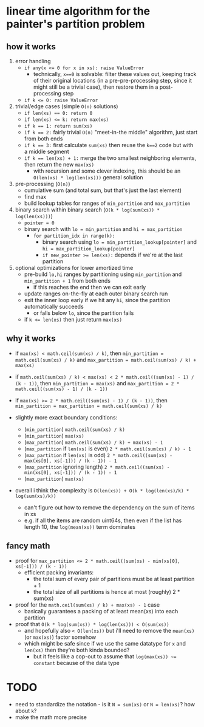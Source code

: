 # linear time algorithm for the painter's partition problem

## how it works

1. error handling
    * `if any(x <= 0 for x in xs): raise ValueError`
        * technically, `x==0` is solvable: filter these values out, keeping track of their original locations (in a
          pre-pre-processing step, since it might still be a trivial case), then restore them in a post-processing step
    * `if k <= 0: raise ValueError`
2. trivial/edge cases (simple `O(n)` solutions)
    * `if len(xs) == 0: return 0`
    * `if len(xs) <= k: return max(xs)`
    * `if k == 1: return sum(xs)`
    * `if k == 2:` fairly trivial `O(n)` "meet-in-the middle" algorithm, just start from both ends
    * `if k == 3:` first calculate `sum(xs)` then reuse the `k==2` code but with a middle segment
    * `if k == len(xs) + 1:` merge the two smallest neighboring elements, then return the new `max(xs)`
        * with recursion and some clever indexing, this should be an `O(len(xs) * log(len(xs)))` general solution
3. pre-processing (`O(n)`)
    * cumulative sum (and total sum, but that's just the last element)
    * find max
    * build lookup tables for ranges of `min_partition` and `max_partition`
4. binary search within binary search (`O(k * log(sum(xs)) * log(len(xs)))`)
    * `pointer = 0`
    * binary search with `lo = min_partition` and `hi = max_partition`
        * `for partition_idx in range(k):`
            * binary search using `lo = min_partition_lookup[pointer]` and `hi = max_partition_lookup[pointer]`
            * `if new_pointer >= len(xs):` depends if we're at the last partition
5. optional optimizations for lower amortized time
    * pre-build `lo,hi` ranges by partitioning using `min_partition` and `min_partition + 1` from both ends
        * if this reaches the end then we can exit early
    * update ranges on-the-fly at each outer binary search run
    * exit the inner loop early if we hit any `hi`, since the partition automatically succeeds
        * or falls below `lo`, since the partition fails
    * if `k <= len(xs)` then just return `max(xs)`

## why it works

* if `max(xs) < math.ceil(sum(xs) / k)`,
  then `min_partition = math.ceil(sum(xs) / k)`
  and `max_partition = math.ceil(sum(xs) / k) + max(xs)`
* if `math.ceil(sum(xs) / k) < max(xs) < 2 * math.ceil((sum(xs) - 1) / (k - 1))`,
  then `min_partition = max(xs)`
  and `max_partition = 2 * math.ceil((sum(xs) - 1) / (k - 1))`
* if `max(xs) >= 2 * math.ceil((sum(xs) - 1) / (k - 1))`,
  then `min_partition = max_partition = math.ceil(sum(xs) / k)`

* slightly more exact boundary conditions:
    * (`min_partition`) `math.ceil(sum(xs) / k)`
    * (`min_partition`) `max(xs)`
    * (`max_partition`) `math.ceil(sum(xs) / k) + max(xs) - 1`
    * (`max_partition` if `len(xs)` is even) `2 * math.ceil(sum(xs) / k) - 1` 
    * (`max_partition` if `len(xs)` is odd) `2 * math.ceil((sum(xs) - max(xs[0], xs[-1])) / (k - 1)) - 1`
    * (`max_partition` ignoring length) `2 * math.ceil((sum(xs) - min(xs[0], xs[-1])) / (k - 1)) - 1`
    * (`max_partition`) `max(xs)`

* overall i think the complexity is `O(len(xs)) + O(k * log(len(xs)/k) * log(sum(xs)/k))`
    * can't figure out how to remove the dependency on the sum of items in xs
    * e.g. if all the items are random uint64s, then even if the list has length 10, the `log(mean(xs))` term dominates

## fancy math

* proof for `max_partition <= 2 * math.ceil((sum(xs) - min(xs[0], xs[-1])) / (k - 1))`
    * efficient packing invariants:
        * the total sum of every pair of partitions must be at least partition + 1
        * the total size of all partitions is hence at most (roughly) 2 * sum(xs)
* proof for the `math.ceil(sum(xs) / k) + max(xs) - 1` case
    * basically guarantees a packing of at least mean(xs) into each partition
* proof that `O(k * log(sum(xs)) * log(len(xs))) < O(sum(xs))`
    * and hopefully also `< O(len(xs))` but i'll need to remove the `mean(xs)` (or `max(xs)`) factor somehow
    * which might be safe since if we use the same datatype for `x` and `len(xs)` then they're both kinda bounded?
        * but it feels like a cop-out to assume that `log(max(xs)) ~= constant` because of the data type

# TODO

* need to standardize the notation - is it `N = sum(xs)` or `N = len(xs)`? how about `k`?
* make the math more precise